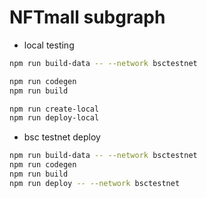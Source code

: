 # NFTmall subgraph

- local testing
```bash
npm run build-data -- --network bsctestnet

npm run codegen
npm run build

npm run create-local
npm run deploy-local
```

- bsc testnet deploy
```bash
npm run build-data -- --network bsctestnet
npm run codegen
npm run build
npm run deploy -- --network bsctestnet
```
